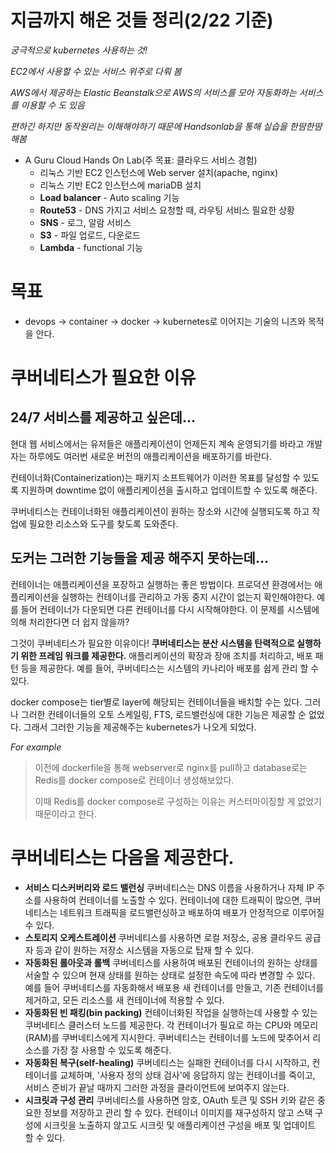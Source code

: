 # 지금까지 해온 것들 정리(2/22 기준)

*궁극적으로 kubernetes 사용하는 것!*

*EC2에서 사용할 수 있는 서비스 위주로 다뤄 봄*

*AWS에서 제공하는 Elastic Beanstalk으로 AWS의 서비스를 모아 자동화하는 서비스를 이용할 수 도 있음* 

*편하긴 하지만 동작원리는 이해해야하기 때문에 Handsonlab을 통해 실습을 한땀한땀 해봄*

- A Guru Cloud Hands On Lab(주 목표: 클라우드 서비스 경험)
  - 리눅스 기반 EC2 인스턴스에 Web server 설치(apache, nginx)
  - 리눅스 기반 EC2 인스턴스에 mariaDB 설치
  - **Load balancer** - Auto scaling 기능
  - **Route53** - DNS 가지고 서비스 요청할 때, 라우팅 서비스 필요한 상황
  - **SNS** - 로그, 알람 서비스
  - **S3** - 파일 업로드, 다운로드
  - **Lambda** - functional 기능

 

# 목표

- devops -> container -> docker -> kubernetes로 이어지는 기술의 니즈와 목적을 안다.

  

# 쿠버네티스가 필요한 이유

## 24/7 서비스를 제공하고 싶은데...

현대 웹 서비스에서는 유저들은 애플리케이션이 언제든지 계속 운영되기를 바라고 개발자는 하루에도 여러번 새로운 버전의 애플리케이션을 배포하기를 바란다.

컨테이너화(Containerization)는 패키지 소프트웨어가 이러한 목표를 달성할 수 있도록 지원하며 downtime 없이 애플리케이션을 출시하고 업데이트할 수 있도록 해준다.

쿠버네티스는 컨테이너화된 애플리케이션이 원하는 장소와 시간에 실행되도록 하고 작업에 필요한 리소스와 도구를 찾도록 도와준다.



## 도커는 그러한 기능들을 제공 해주지 못하는데...

컨테이너는 애플리케이션을 포장하고 실행하는 좋은 방법이다. 프로덕션 환경에서는 애플리케이션을 실행하는 컨테이너를 관리하고 가동 중지 시간이 없는지 확인해야한다. 예를 들어 컨테이너가 다운되면 다른 컨테이너를 다시 시작해야한다. 이 문제를 시스템에 의해 처리한다면 더 쉽지 않을까?

그것이 쿠버네티스가 필요한 이유이다! **쿠버네티스는 분산 시스템을 탄력적으로 실행하기 위한 프레임 워크를 제공한다.** 애플리케이션의 확장과 장애 조치를 처리하고, 배포 패턴 등을 제공한다. 예를 들어, 쿠버네티스는 시스템의 카나리아 배포를 쉽게 관리 할 수 있다.

docker compose는 tier별로 layer에 해당되는 컨테이너들을 배치할 수는 있다. 그러나 그러한 컨테이너들의 오토 스케일링, FTS, 로드밸런싱에 대한 기능은 제공할 순 없었다. 그래서 그러한 기능을 제공해주는 kubernetes가 나오게 되었다.

*For example*

>이전에 dockerfile을 통해 webserver로 nginx를 pull하고 database로는 Redis를 docker compose로 컨테이너 생성해보았다.
>
>이때 Redis를 docker compose로 구성하는 이유는 커스터마이징할 게 없었기 때문이라고 한다.





# 쿠버네티스는 다음을 제공한다.

- **서비스 디스커버리와 로드 밸런싱** 쿠버네티스는 DNS 이름을 사용하거나 자체 IP 주소를 사용하여 컨테이너를 노출할 수 있다. 컨테이너에 대한 트래픽이 많으면, 쿠버네티스는 네트워크 트래픽을 로드밸런싱하고 배포하여 배포가 안정적으로 이루어질 수 있다.
- **스토리지 오케스트레이션** 쿠버네티스를 사용하면 로컬 저장소, 공용 클라우드 공급자 등과 같이 원하는 저장소 시스템을 자동으로 탑재 할 수 있다.
- **자동화된 롤아웃과 롤백** 쿠버네티스를 사용하여 배포된 컨테이너의 원하는 상태를 서술할 수 있으며 현재 상태를 원하는 상태로 설정한 속도에 따라 변경할 수 있다. 예를 들어 쿠버네티스를 자동화해서 배포용 새 컨테이너를 만들고, 기존 컨테이너를 제거하고, 모든 리소스를 새 컨테이너에 적용할 수 있다.
- **자동화된 빈 패킹(bin packing)** 컨테이너화된 작업을 실행하는데 사용할 수 있는 쿠버네티스 클러스터 노드를 제공한다. 각 컨테이너가 필요로 하는 CPU와 메모리(RAM)를 쿠버네티스에게 지시한다. 쿠버네티스는 컨테이너를 노드에 맞추어서 리소스를 가장 잘 사용할 수 있도록 해준다.
- **자동화된 복구(self-healing)** 쿠버네티스는 실패한 컨테이너를 다시 시작하고, 컨테이너를 교체하며, '사용자 정의 상태 검사'에 응답하지 않는 컨테이너를 죽이고, 서비스 준비가 끝날 때까지 그러한 과정을 클라이언트에 보여주지 않는다.
- **시크릿과 구성 관리** 쿠버네티스를 사용하면 암호, OAuth 토큰 및 SSH 키와 같은 중요한 정보를 저장하고 관리 할 수 있다. 컨테이너 이미지를 재구성하지 않고 스택 구성에 시크릿을 노출하지 않고도 시크릿 및 애플리케이션 구성을 배포 및 업데이트 할 수 있다.



